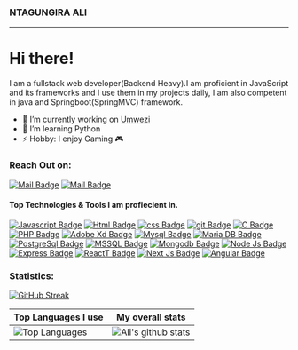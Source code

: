 ### NTAGUNGIRA ALI
---------------------------------------------------------------------------------------
# Hi there! <img src="https://raw.githubusercontent.com/MartinHeinz/MartinHeinz/master/wave.gif" width="15px">
I am a fullstack web developer(Backend Heavy).I am proficient in JavaScript and  its frameworks and I use them in my projects daily, I am also competent in java and Springboot(SpringMVC) framework.

- 🔭 I’m currently working on [Umwezi](https://umwezimediaconsult.vercel.app/)<br>
- 🌱 I’m learning Python
- ⚡ Hobby: I enjoy Gaming 🎮

### Reach Out on:
[![Mail Badge](https://img.shields.io/badge/-@ntagungiraali-e84393?style=flat&labelColor=e84393&logo=instagram&logoColor=white)](https://www.instagram.com/ntagungiraali/) 
[![Mail Badge](https://img.shields.io/badge/-Ntagungiraali-c0392b?style=flat&labelColor=c0392b&logo=gmail&logoColor=white)](mailto:ntagungiraali@gmail.com)


#### Top Technologies & Tools I am profiecient in.
[![Javascript Badge](https://img.shields.io/badge/-Javascript-F0DB4F?style=for-the-badge&labelColor=black&logo=javascript&logoColor=F0DB4F)](#)  [![Html Badge](https://img.shields.io/badge/html%20-%23E34F26.svg?&style=for-the-badge&labelColor=black&logo=html5&logoColor=white)](#)  [![css Badge](https://img.shields.io/badge/css%20-%231572B6.svg?&style=for-the-badge&labelColor=black&logo=css3&logoColor=white)](#)  [![git Badge](https://img.shields.io/badge/git%20-%23F05032.svg?&style=for-the-badge&labelColor=black&logo=git&logoColor=white)](#)  [![C Badge](https://img.shields.io/badge/c-%2300599C.svg?style=for-the-badge&logo=c&logoColor=white)](#) [![PHP Badge](https://img.shields.io/badge/php-%23777BB4.svg?style=for-the-badge&logo=php&logoColor=white)](#)  [![Adobe Xd Badge](https://img.shields.io/badge/adobexd-%23FF26BE.svg?style=for-the-badge&logo=adobexd&logoColor=white)](#)  [![Mysql Badge](https://img.shields.io/badge/mysql-%2300f.svg?style=for-the-badge&logo=mysql&logoColor=white)](#)  [![Maria DB Badge](https://img.shields.io/badge/MariaDB-003545?style=for-the-badge&logo=mariadb&logoColor=white)](#) [![PostgreSql Badge](https://img.shields.io/badge/PostgreSQL-316192?style=for-the-badge&logo=postgresql&logoColor=white)](#) [![MSSQL Badge](https://img.shields.io/badge/Microsoft%20SQL%20Server-CC2927?style=for-the-badge&logo=microsoft%20sql%20server&logoColor=white)](#) 
[![Mongodb Badge](https://img.shields.io/badge/MongoDB-4EA94B?style=for-the-badge&logo=mongodb&logoColor=white)](#) [![Node Js Badge](https://img.shields.io/badge/Node.js-339933?style=for-the-badge&logo=nodedotjs&logoColor=white)](#) [![Express Badge](https://img.shields.io/badge/Express.js-000000?style=for-the-badge&logo=express&logoColor=white)](#) [![ReactT Badge](https://img.shields.io/badge/React-20232A?style=for-the-badge&logo=react&logoColor=61DAFB)](#) [![Next Js Badge](https://img.shields.io/badge/next.js-000000?style=for-the-badge&logo=nextdotjs&logoColor=white)](#) [![Angular Badge](https://img.shields.io/badge/Angular-DD0031?style=for-the-badge&logo=angular&logoColor=white)](#)
### Statistics:
[![GitHub Streak](https://github-readme-streak-stats.herokuapp.com/?user=ntagungira-cmd&theme=tokyonight&hide_border=true&date_format=M%20j%5B%2C%20Y%5D)](https://git.io/streak-stats)

|Top Languages I use |My overall stats|
|--------------------|------------------| 
|![Top Languages](https://github-readme-stats.vercel.app/api/top-langs/?username=Ntagungira-cmd&langs_count=10&hide_border=true&theme=tokyonight&layout=compact)|![Ali's github stats](https://github-readme-stats.vercel.app/api?username=Ntagungira-cmd&show_icons=true&hide_border=true&count_private=true&theme=tokyonight)|


